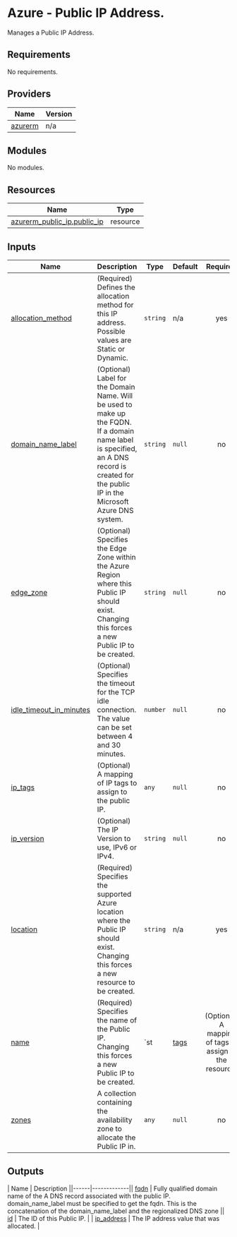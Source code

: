 # Azure - Public IP Address.

Manages a Public IP Address.

<!--- BEGIN_TF_DOCS --->
## Requirements

No requirements.

## Providers

| Name | Version |
|------|---------|
| <a name="provider_azurerm"></a> [azurerm](#provider\_azurerm) | n/a |

## Modules

No modules.

## Resources

| Name | Type |
|------|------|
| [azurerm_public_ip.public_ip](https://registry.terraform.io/providers/hashicorp/azurerm/latest/docs/resources/public_ip) | resource |

## Inputs

| Name | Description | Type | Default | Required |
|------|-------------|------|---------|:--------:|
| <a name="input_allocation_method"></a> [allocation\_method](#input\_allocation\_method) | (Required) Defines the allocation method for this IP address. Possible values are Static or Dynamic. | `string` | n/a | yes |
| <a name="input_domain_name_label"></a> [domain\_name\_label](#input\_domain\_name\_label) | (Optional) Label for the Domain Name. Will be used to make up the FQDN. If a domain name label is specified, an A DNS record is created for the public IP in the Microsoft Azure DNS system. | `string` | `null` | no |   
| <a name="input_edge_zone"></a> [edge\_zone](#input\_edge\_zone) | (Optional) Specifies the Edge Zone within the Azure Region where this Public IP should exist. Changing this forces a new Public IP to be created. | `string` | `null` | no |
| <a name="input_idle_timeout_in_minutes"></a> [idle\_timeout\_in\_minutes](#input\_idle\_timeout\_in\_minutes) | (Optional) Specifies the timeout for the TCP idle connection. The value can be set between 4 and 30 minutes. | `number` | `null` | no |
| <a name="input_ip_tags"></a> [ip\_tags](#input\_ip\_tags) | (Optional) A mapping of IP tags to assign to the public IP. | `any` | `null` | no |
| <a name="input_ip_version"></a> [ip\_version](#input\_ip\_version) | (Optional) The IP Version to use, IPv6 or IPv4. | `string` | `null` | no |
| <a name="input_location"></a> [location](#input\_location) | (Required) Specifies the supported Azure location where the Public IP should exist. Changing this forces a new resource to be created. | `string` | n/a | yes |
| <a name="input_name"></a> [name](#input\_name) | (Required) Specifies the name of the Public IP. Changing this forces a new Public IP to be created. | `st| <a name="input_tags"></a> [tags](#input\_tags) | (Optional) A mapping of tags to assign to the resource. | `map(string)` | `{}` | no |
| <a name="input_zones"></a> [zones](#input\_zones) | A collection containing the availability zone to allocate the Public IP in. | `any` | `null` | no |   

## Outputs

| Name | Description ||------|-------------|| <a name="output_fqdn"></a> [fqdn](#output\_fqdn) | Fully qualified domain name of the A DNS record associated with the public IP. domain\_name\_label must be specified to get the fqdn. This is the concatenation of the domain\_name\_label and the regionalized DNS zone || <a name="output_id"></a> [id](#output\_id) | The ID of this Public IP. |
| <a name="output_ip_address"></a> [ip\_address](#output\_ip\_address) | The IP address value that was allocated. |

<!--- END_TF_DOCS --->
